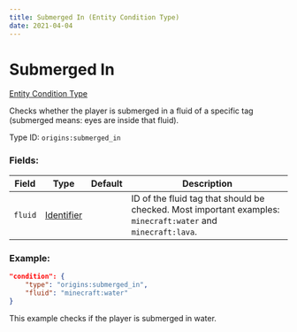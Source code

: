 ```yaml
---
title: Submerged In (Entity Condition Type)
date: 2021-04-04
---
```


# Submerged In

[Entity Condition Type](../entity_condition_types.md)

Checks whether the player is submerged in a fluid of a specific tag (submerged means: eyes are inside that fluid).

Type ID: `origins:submerged_in`

### Fields:

Field  | Type | Default | Description
-------|------|---------|-------------
`fluid` | [Identifier](../data_types/identifier.md) | | ID of the fluid tag that should be checked. Most important examples: `minecraft:water` and `minecraft:lava`.

### Example:
```json
"condition": {
    "type": "origins:submerged_in",
    "fluid": "minecraft:water"
}
```
This example checks if the player is submerged in water.